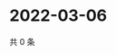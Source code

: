 # 2022-03-06

共 0 条

<!-- BEGIN WEIBO -->
<!-- 最后更新时间 Sun Mar 06 2022 10:09:37 GMT+0800 (China Standard Time) -->

<!-- END WEIBO -->
